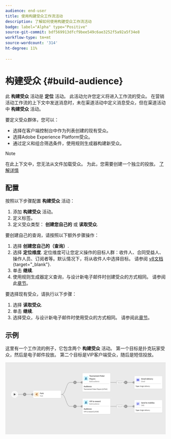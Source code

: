 ```yaml
---
audience: end-user
title: 使用构建受众工作流活动
description: 了解如何使用构建受众工作流活动
badge: label="Alpha" type="Positive"
source-git-commit: bdf569913dfcf9bee549c6ae3252f5a92a5f34e8
workflow-type: tm+mt
source-wordcount: '314'
ht-degree: 11%

---
```



# 构建受众 {#build-audience}

此 **构建受众** 活动是 **定位** 活动。 此活动允许您定义将进入工作流的受众。 在营销活动工作流的上下文中发送消息时，未在渠道活动中定义消息受众，但在渠道活动中 **构建受众** 活动。

要定义受众群体，您可以：

* 选择在客户端控制台中作为列表创建的现有受众。
* 选择Adobe Experience Platform受众。
* 通过定义和组合筛选条件，使用规则生成器构建新受众。

>[!NOTE]
>
>在此上下文中，您无法从文件加载受众。 为此，您需要创建一个独立的投放。 [了解详情](../../audience/about-audience.md)

<!--
The **Build audience** activity can be placed at the beginning of the workflow or after any other activity. Any activity can be placed after the **Build audience**.
-->

## 配置

按照以下步骤配置 **构建受众** 活动：

1. 添加 **构建受众** 活动。
1. 定义标签。
1. 定义受众类型： **创建您自己的** 或 **读取受众**.

要创建自己的查询，请按照以下额外步骤操作：

1. 选择 **创建您自己的（查询）**.
1. 选择 **定位维度**. 定位维度可让您定义操作的目标人群：收件人、合同受益人、操作人员、订阅者等。默认情况下，将从收件人中选择目标。 请参阅 [v8文档](https://experienceleague.adobe.com/docs/campaign/automation/workflows/introduction/wf-type/targeting-workflows.html#targeting-and-filtering-dimensions){target="_blank"}.
1. 单击 **继续**.
1. 使用规则生成器定义查询，与设计新电子邮件时创建受众的方式相同。 请参阅此[章节](../../audience/segment-builder.md)。

要选择现有受众，请执行以下步骤：

1. 选择 **读取受众**.
1. 单击 **继续**.
1. 选择受众，与设计新电子邮件时使用受众的方式相同。 请参阅此[章节](../../audience/add-audience.md)。

## 示例

这里有一个工作流的例子，它包含两个 **构建受众** 活动。 第一个目标是扑克玩家受众，然后是电子邮件投放。 第二个目标是VIP客户端受众，随后是短信投放。

![](../assets/workflow-audience-example.png)
